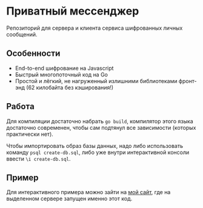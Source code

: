 # Приватный мессенджер

Репозиторий для сервера и клиента сервиса шифрованных личных сообщений.

## Особенности

- End-to-end шифрование на Javascript
- Быстрый многопоточный код на Go
- Простой и лёгкий, не нагруженный излишними библиотеками фронт-энд (62 килобайта без кэширования!)

## Работа

Для компиляции достаточно набрать `go build`, компилятор этого языка достаточно современен, чтобы сам подтянул все зависимости (которых практически нет).

Чтобы импортировать образ базы данных, надо либо использовать команду `psql create-db.sql`, либо уже внутри интерактивной консоли ввести `\i create-db.sql`.

## Пример

Для интерактивного примера можно зайти на [мой сайт](chat.monory.org), где на выделенном сервере запущен именно этот код.
